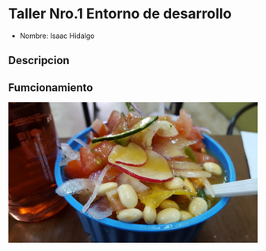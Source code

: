 # Taller Nro.1 Entorno de desarrollo 

- Nombre: Isaac Hidalgo 


## Descripcion 

## Fumcionamiento

![](img/traditional-ecuador-gf6d377be4_1280.jpg)

